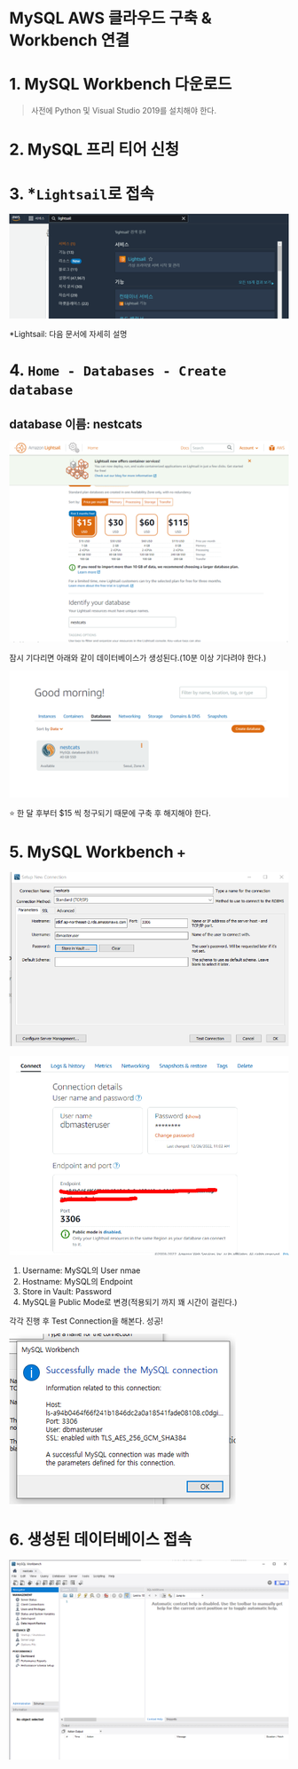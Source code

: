 # MySQL AWS 클라우드 구축 & Workbench 연결

# 1. MySQL Workbench 다운로드

> 사전에 Python 및 Visual Studio 2019를 설치해야 한다.

# 2. MySQL 프리 티어 신청

# 3. *`Lightsail`로 접속

![image-20221226105922162](05-MySQL-AWS-클라우드-구축-&-Workbench-연결.assets/image-20221226105922162.png)

*Lightsail: 다음 문서에 자세히 설명

# 4. `Home - Databases - Create database`

## database 이름: nestcats

![image-20221226110223095](05-MySQL-AWS-클라우드-구축-&-Workbench-연결.assets/image-20221226110223095.png)

잠시 기다리면 아래와 같이 데이터베이스가 생성된다.(10분 이상 기다려야 한다.)

![image-20221226111403194](05-MySQL-AWS-클라우드-구축-&-Workbench-연결.assets/image-20221226111403194.png)

:star: 한 달 후부터 $15 씩 청구되기 때문에 구축 후 해지해야 한다.

# 5. MySQL Workbench `+` 



![image-20221226113337497](05-MySQL-AWS-클라우드-구축-&-Workbench-연결.assets/image-20221226113337497.png)

<img src="05-MySQL-AWS-클라우드-구축-&-Workbench-연결.assets/image-20221226113450885.png" alt="image-20221226113450885" style="zoom:80%;" />

1. Username: MySQL의 User nmae
2. Hostname: MySQL의 Endpoint
3. Store in Vault: Password
4. MySQL을 Public Mode로 변경(적용되기 까지 꽤 시간이 걸린다.)

각각 진행 후 Test Connection을 해본다. 성공!

![image-20221226114314648](05-MySQL-AWS-클라우드-구축-&-Workbench-연결.assets/image-20221226114314648.png)

# 6. 생성된 데이터베이스 접속

![image-20221226114345675](05-MySQL-AWS-클라우드-구축-&-Workbench-연결.assets/image-20221226114345675.png)